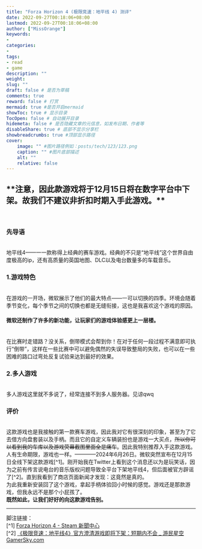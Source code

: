 ```yaml
---
title: "Forza Horizon 4 (极限竞速：地平线 4) 测评"
date: 2022-09-27T00:18:06+08:00
lastmod: 2022-09-27T00:18:06+08:00
author: ["MissOrange"]
keywords: 
- 
categories: 
- 
tags: 
- read
- game
description: ""
weight:
slug: ""
draft: false # 是否为草稿
comments: true
reward: false # 打赏
mermaid: true #是否开启mermaid
showToc: true # 显示目录
TocOpen: false # 自动展开目录
hidemeta: false # 是否隐藏文章的元信息，如发布日期、作者等
disableShare: true # 底部不显示分享栏
showbreadcrumbs: true #顶部显示路径
cover:
    image: "" #图片路径例如：posts/tech/123/123.png
    caption: "" #图片底部描述
    alt: ""
    relative: false
---
```


<h2>**注意，因此款游戏将于12月15日将在数字平台中下架。故我们不建议非折扣时期入手此游戏。**</h2><br>
<h3>先导语</h3><br>
  地平线4——一一款称得上经典的赛车游戏。经典的不只是“地平线”这个世界自由度极高的ip，还有高质量的英国地图、DLC以及电台数量多的车载音乐。<br>
<h3>1.游戏特色</h3><br>
  在游戏的一开场，微软展示了他们的最大特点——一可以切换的四季。环境会随着季节变化，每个季节之间的切换也都是无缝衔接，这也是我喜欢这个游戏的原因。<br>
  <h4>微软还制作了许多的新功能，让玩家们的游戏体验感更上一层楼。</h4><br>
  在比赛时走错路？没关系，倒带模式会帮到你！在对于任何一段过程不满意即可执行“倒带”，这样在一些比赛中可以避免偶然的失误导致整局的失败，也可以在一些困难的路口过弯处反复试验来达到最好的效果。<br>
<h3>2.多人游戏</h3><br>
  多人游戏这里就不多说了，经常连接不到多人服务器。见谅qwq<br>
<h3>评价</h3><br>
  这款游戏也是我接触的第一款赛车游戏，因此我对它有很深刻的印象，甚至为了它去借方向盘套装以及手柄。而且它的自定义车辆装扮也是游戏一大买点，<del>所以你可以看到我的车库以及游戏荧幕截图里面全是痛车</del>。因此我特别推荐入手这款游戏。<br>
  人有生命期限，游戏也一样。————2024年6月26日。微软突然宣布在12月15日全线下架这款游戏[^1]。刚开始我在Twitter上看到这个消息还以为是玩笑话，因为之前有传言说电台的音乐版权问题导致全平台下架地平线4，但后面被官方辟谣了[^2]。直到我看到了商店页面新闻才发现：这竟然是真的。<br>
  为此我重新安装回了这个游戏，拿起手柄体验回小时候的感觉。游戏还是那款游戏，但我永远不是那个小屁孩了。<br>
  <strong>既然如此，让我们好好的向这款游戏告别。</strong><br>
<hr>
脚注链接：<br>
  [^1] <a href="https://store.steampowered.com/news/app/1293830?emclan=103582791469325448&emgid=4185613970227394261">Forza Horizon 4 - Steam 新聞中心</a><br>
  [^2] <a href="https://www.gamersky.com/news/202210/1523925.shtml">《极限竞速：地平线4》官方澄清游戏即将下架：短期内不会 _ 游民星空 GamerSky.com</a><br>

